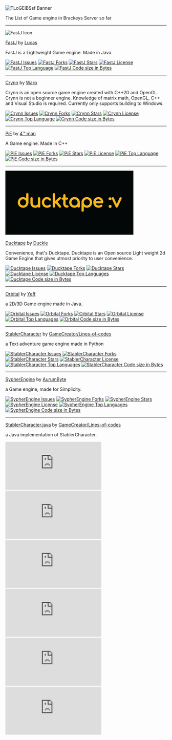<img alt="TLoGEiBSsf Banner" width="896" height="504" src="https://github.com/lines-of-codes/TLoGEiBSsf/blob/e8f4e3177837544fc5f04cfc4b7ee65024ed7add/TLoGEiBSsfBanner3_1280x720.png">

The List of Game engine in Brackeys Server so far

---

<img src="https://fastj.tech/svg/fastj_icon.svg" alt="FastJ Icon" height="200"/>

[FastJ](https://github.com/fastjengine/FastJ) by [Lucas](https://github.com/lucasstarsz)

FastJ is a Lightweight Game engine. Made in Java.

<a href="https://github.com/fastjengine/FastJ/issues">![FastJ Issues](https://img.shields.io/github/issues/fastjengine/FastJ?style=flat-square)</a>
<a href="https://github.com/fastjengine/FastJ/network/members">![FastJ Forks](https://img.shields.io/github/forks/fastjengine/FastJ?style=flat-square)</a>
<a href="https://github.com/fastjengine/FastJ/stargazers">![FastJ Stars](https://img.shields.io/github/stars/fastjengine/FastJ?style=flat-square)</a>
<a href="https://github.com/fastjengine/FastJ/blob/main/LICENSE.txt">![FastJ License](https://img.shields.io/github/license/fastjengine/FastJ?style=flat-square)</a>
<a href="https://github.com/fastjengine/FastJ/">![FastJ Top Language](https://img.shields.io/github/languages/top/fastjengine/FastJ?style=flat-square)</a>
<a href="https://github.com/fastjengine/FastJ/">![FastJ Code size in Bytes](https://img.shields.io/github/languages/code-size/fastjengine/FastJ?style=flat-square)</a>

---

[Crynn](https://github.com/wmcnamara/crynn/raw/master/CrynnSmall.png) by [Warp](https://github.com/wmcnamara/)

Crynn is an open source game engine created with C++20 and OpenGL. Crynn is not a beginner engine. Knowledge of matrix math, OpenGL, C++ and Visual Studio is required. Currently only supports building to Windows.

<a href="https://github.com/wmcnamara/crynn/issues">![Crynn Issues](https://img.shields.io/github/issues/wmcnamara/crynn?style=flat-square)</a>
<a href="https://github.com/wmcnamara/crynn/network/members">![Crynn Forks](https://img.shields.io/github/forks/wmcnamara/crynn?style=flat-square)</a>
<a href="https://github.com/wmcnamara/crynn/stargazers">![Crynn Stars](https://img.shields.io/github/stars/wmcnamara/crynn?style=flat-square)</a>
<a href="https://github.com/wmcnamara/crynn/blob/master/LICENSE">![Crynn License](https://img.shields.io/github/license/wmcnamara/crynn?style=flat-square)</a>
<a href="https://github.com/wmcnamara/crynn/">![Crynn Top Language](https://img.shields.io/github/languages/top/wmcnamara/crynn?style=flat-square)</a>
<a href="https://github.com/wmcnamara/crynn/">![Crynn Code size in Bytes](https://img.shields.io/github/languages/code-size/wmcnamara/crynn?style=flat-square)</a>

---

[PiE](https://github.com/Pi-Man/PiE) by [4™ man](https://github.com/Pi-Man)

A Game engine. Made in C++

<a href="https://github.com/Pi-Man/PiE/issues">![PiE Issues](https://img.shields.io/github/issues/Pi-Man/PiE?style=flat-square)</a>
<a href="https://github.com/Pi-Man/PiE/network/members">![PiE Forks](https://img.shields.io/github/forks/Pi-Man/PiE?style=flat-square)</a>
<a href="https://github.com/Pi-Man/PiE/stargazers">![PiE Stars](https://img.shields.io/github/stars/Pi-Man/PiE?style=flat-square)</a>
<a href="https://github.com/Pi-Man/PiE/blob/master/LICENSE">![PiE License](https://img.shields.io/github/license/Pi-Man/PiE?style=flat-square)</a>
<a href="https://github.com/Pi-Man/PiE">![PiE Top Language](https://img.shields.io/github/languages/top/Pi-Man/PiE?style=flat-square)</a>
<a href="https://github.com/Pi-Man/PiE">![PiE Code size in Bytes](https://img.shields.io/github/languages/code-size/Pi-Man/PiE?style=flat-square)</a>

---

<img src="https://raw.githubusercontent.com/DucktapeEngine/Branding/main/banner.png" alt="banner" height="200"/>

[Ducktape](https://github.com/Ducktapeengine/ducktape) by [Duckie](https://github.com/TheDuckDev)

Convenience, that's Ducktape. Ducktape is an Open source Light weight 2d Game Engine that gives utmost priority to user convenience.

<a href="https://github.com/DucktapeEngine/Ducktape/issues">![Ducktape Issues](https://img.shields.io/github/issues/DucktapeEngine/Ducktape?style=flat-square)</a>
<a href="https://github.com/DucktapeEngine/Ducktape/network/members">![Ducktape Forks](https://img.shields.io/github/forks/DucktapeEngine/Ducktape?style=flat-square)</a>
<a href="https://github.com/DucktapeEngine/Ducktape/stargazers">![Ducktape Stars](https://img.shields.io/github/stars/DucktapeEngine/Ducktape?style=flat-square)</a>
<a href="https://github.com/DucktapeEngine/Ducktape/">![Ducktape License](https://img.shields.io/github/license/DucktapeEngine/Ducktape?style=flat-square)</a>
<a href="https://github.com/DucktapeEngine/Ducktape/">![Ducktape Top Languages](https://img.shields.io/github/languages/top/DucktapeEngine/Ducktape?style=flat-square)</a>
<a href="https://github.com/DucktapeEngine/Ducktape/">![Ducktape Code size in Bytes](https://img.shields.io/github/languages/code-size/DucktapeEngine/Ducktape?style=flat-square)</a>

---

[Orbital](https://github.com/YeffyCodeGit/Orbital) by [Yeff](https://github.com/YeffyCodeGit/)

a 2D/3D Game engine made in Java.

<a href="https://github.com/YeffyCodeGit/Orbital/issues">![Orbital Issues](https://img.shields.io/github/issues/YeffyCodeGit/Orbital?style=flat-square)</a>
<a href="https://github.com/YeffyCodeGit/Orbital/network/members">![Orbital Forks](https://img.shields.io/github/forks/YeffyCodeGit/Orbital?style=flat-square)</a>
<a href="https://github.com/YeffyCodeGit/Orbital/stargazers">![Orbital Stars](https://img.shields.io/github/stars/YeffyCodeGit/Orbital?style=flat-square)</a>
<a href="https://github.com/YeffyCodeGit/Orbital/">![Orbital License](https://img.shields.io/github/license/YeffyCodeGit/Orbital?style=flat-square)</a>
<a href="https://github.com/YeffyCodeGit/Orbital/">![Orbital Top Languages](https://img.shields.io/github/languages/top/YeffyCodeGit/Orbital?style=flat-square)</a>
<a href="https://github.com/YeffyCodeGit/Orbital/">![Orbital Code size in Bytes](https://img.shields.io/github/languages/code-size/YeffyCodeGit/Orbital?style=flat-square)</a>

---

[StablerCharacter](https://github.com/lines-of-codes/StablerCharacter) by [GameCreator/Lines-of-codes](https://github.com/lines-of-codes/)

a Text adventure game engine made in Python

<a href="https://github.com/lines-of-codes/StablerCharacter/issues">![StablerCharacter Issues](https://img.shields.io/github/issues/lines-of-codes/StablerCharacter?style=flat-square)</a>
<a href="https://github.com/lines-of-codes/StablerCharacter/network/members">![StablerCharacter Forks](https://img.shields.io/github/forks/lines-of-codes/StablerCharacter?style=flat-square)</a>
<a href="https://github.com/lines-of-codes/StablerCharacter/stargazers">![StablerCharacter Stars](https://img.shields.io/github/stars/lines-of-codes/StablerCharacter?style=flat-square)</a>
<a href="https://github.com/lines-of-codes/StablerCharacter/blob/master/LICENSE">![StablerCharacter License](https://img.shields.io/github/license/lines-of-codes/StablerCharacter?style=flat-square)</a>
<a href="https://github.com/lines-of-codes/StablerCharacter/">![StablerCharacter Top Languages](https://img.shields.io/github/languages/top/lines-of-codes/StablerCharacter?style=flat-square)</a>
<a href="https://github.com/lines-of-codes/StablerCharacter/">![StablerCharacter Code size in Bytes](https://img.shields.io/github/languages/code-size/lines-of-codes/StablerCharacter?style=flat-square)</a>

---

[SypherEngine](https://github.com/AurumByte/SypherEngine) by [AurumByte](https://github.com/AurumByte/)

a Game engine, made for Simplicity.

<a href="https://github.com/AurumByte/SypherEngine/issues">![SypherEngine Issues](https://img.shields.io/github/issues/AurumByte/SypherEngine?style=flat-square)</a>
<a href="https://github.com/AurumByte/SypherEngine/network/members">![SypherEngine Forks](https://img.shields.io/github/forks/AurumByte/SypherEngine?style=flat-square)</a>
<a href="https://github.com/AurumByte/SypherEngine/stargazers">![SypherEngine Stars](https://img.shields.io/github/stars/AurumByte/SypherEngine?style=flat-square)</a>
<a href="https://github.com/AurumByte/SypherEngine/blob/master/LICENSE">![SypherEngine License](https://img.shields.io/github/license/AurumByte/SypherEngine?style=flat-square)</a>
<a href="https://github.com/AurumByte/SypherEngine/">![SypherEngine Top Languages](https://img.shields.io/github/languages/top/AurumByte/SypherEngine?style=flat-square)</a>
<a href="https://github.com/AurumByte/SypherEngine/">![SypherEngine Code size in Bytes](https://img.shields.io/github/languages/code-size/AurumByte/SypherEngine?style=flat-square)</a>

---

[StablerCharacter.java](https://github.com/lines-of-codes/StablerCharacter.java) by [GameCreator/Lines-of-codes](https://github.com/lines-of-codes/)

a Java implementation of StablerCharacter.

<a href="https://github.com/lines-of-codes/StablerCharacter.java/issues">![StablerCharacter Issues](https://img.shields.io/github/issues/lines-of-codes/StablerCharacter.java?style=flat-square)</a>
<a href="https://github.com/lines-of-codes/StablerCharacter.java/network/members">![StablerCharacter Forks](https://img.shields.io/github/forks/lines-of-codes/StablerCharacter.java?style=flat-square)</a>
<a href="https://github.com/lines-of-codes/StablerCharacter.java/stargazers">![StablerCharacter Stars](https://img.shields.io/github/stars/lines-of-codes/StablerCharacter.java?style=flat-square)</a>
<a href="https://github.com/lines-of-codes/StablerCharacter.java/blob/master/LICENSE">![StablerCharacter License](https://img.shields.io/github/license/lines-of-codes/StablerCharacter.java?style=flat-square)</a>
<a href="https://github.com/lines-of-codes/StablerCharacter.java/">![StablerCharacter Top Languages](https://img.shields.io/github/languages/top/lines-of-codes/StablerCharacter.java?style=flat-square)</a>
<a href="https://github.com/lines-of-codes/StablerCharacter.java/">![StablerCharacter Code size in Bytes](https://img.shields.io/github/languages/code-size/lines-of-codes/StablerCharacter.java?style=flat-square)</a>
